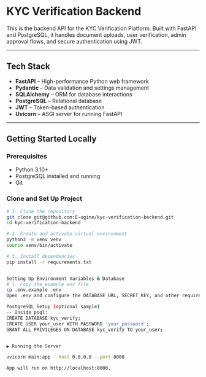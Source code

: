 # KYC Verification Backend

This is the backend API for the KYC Verification Platform. Built with FastAPI and PostgreSQL, it handles document uploads, user verification, admin approval flows, and secure authentication using JWT.

---

## Tech Stack

- **FastAPI** – High-performance Python web framework  
- **Pydantic** – Data validation and settings management  
- **SQLAlchemy** – ORM for database interactions  
- **PostgreSQL** – Relational database  
- **JWT** – Token-based authentication  
- **Uvicorn** – ASGI server for running FastAPI  

---

## Getting Started Locally

### Prerequisites

- Python 3.10+
- PostgreSQL installed and running
- Git

### Clone and Set Up Project

```bash
# 1. Clone the repository
git clone git@github.com:E-ugine/kyc-verification-backend.git
cd kyc-verification-backend

# 2. Create and activate virtual environment
python3 -m venv venv
source venv/bin/activate

# 3. Install dependencies
pip install -r requirements.txt


Setting Up Environment Variables & Database
# 1. Copy the example env file
cp .env.example .env
Open .env and configure the DATABASE_URL, SECRET_KEY, and other required values.

PostgreSQL Setup (optional sample)
-- Inside psql:
CREATE DATABASE kyc_verify;
CREATE USER your_user WITH PASSWORD 'your_password';
GRANT ALL PRIVILEGES ON DATABASE kyc_verify TO your_user;


▶️ Running the Server

uvicorn main:app --host 0.0.0.0 --port 8000

App will run on http://localhost:8000.